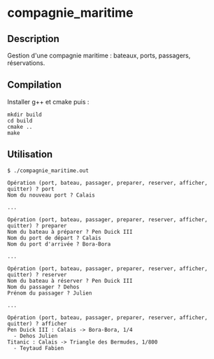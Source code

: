 # compagnie_maritime

## Description

Gestion d'une compagnie maritime : bateaux, ports, passagers, réservations.

## Compilation

Installer g++ et cmake puis :

```
mkdir build
cd build
cmake ..
make
```

## Utilisation

```
$ ./compagnie_maritime.out

Opération (port, bateau, passager, preparer, reserver, afficher, quitter) ? port
Nom du nouveau port ? Calais

...

Opération (port, bateau, passager, preparer, reserver, afficher, quitter) ? preparer
Nom du bateau à préparer ? Pen Duick III
Nom du port de départ ? Calais
Nom du port d'arrivée ? Bora-Bora

...

Opération (port, bateau, passager, preparer, reserver, afficher, quitter) ? reserver
Nom du bateau à réserver ? Pen Duick III
Nom du passager ? Dehos
Prénom du passager ? Julien

...

Opération (port, bateau, passager, preparer, reserver, afficher, quitter) ? afficher
Pen Duick III : Calais -> Bora-Bora, 1/4
  - Dehos Julien
Titanic : Calais -> Triangle des Bermudes, 1/800
  - Teytaud Fabien
```

